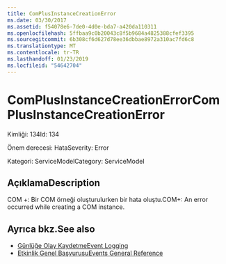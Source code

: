 ```yaml
---
title: ComPlusInstanceCreationError
ms.date: 03/30/2017
ms.assetid: f54078e6-7de0-4d0e-bda7-a420da110311
ms.openlocfilehash: 5ffbaa9c0b20043c8f5b9684a4825388cfef3395
ms.sourcegitcommit: 6b308cf6d627d78ee36dbbae8972a310ac7fd6c8
ms.translationtype: MT
ms.contentlocale: tr-TR
ms.lasthandoff: 01/23/2019
ms.locfileid: "54642704"
---
```

# <a name="complusinstancecreationerror"></a><span data-ttu-id="f7a04-102">ComPlusInstanceCreationError</span><span class="sxs-lookup"><span data-stu-id="f7a04-102">ComPlusInstanceCreationError</span></span>
<span data-ttu-id="f7a04-103">Kimliği: 134</span><span class="sxs-lookup"><span data-stu-id="f7a04-103">Id: 134</span></span>  
  
 <span data-ttu-id="f7a04-104">Önem derecesi: Hata</span><span class="sxs-lookup"><span data-stu-id="f7a04-104">Severity: Error</span></span>  
  
 <span data-ttu-id="f7a04-105">Kategori: ServiceModel</span><span class="sxs-lookup"><span data-stu-id="f7a04-105">Category: ServiceModel</span></span>  
  
## <a name="description"></a><span data-ttu-id="f7a04-106">Açıklama</span><span class="sxs-lookup"><span data-stu-id="f7a04-106">Description</span></span>  
 <span data-ttu-id="f7a04-107">COM +: Bir COM örneği oluşturulurken bir hata oluştu.</span><span class="sxs-lookup"><span data-stu-id="f7a04-107">COM+: An error occurred while creating a COM instance.</span></span>  
  
## <a name="see-also"></a><span data-ttu-id="f7a04-108">Ayrıca bkz.</span><span class="sxs-lookup"><span data-stu-id="f7a04-108">See also</span></span>
- [<span data-ttu-id="f7a04-109">Günlüğe Olay Kaydetme</span><span class="sxs-lookup"><span data-stu-id="f7a04-109">Event Logging</span></span>](../../../../../docs/framework/wcf/diagnostics/event-logging/index.md)
- [<span data-ttu-id="f7a04-110">Etkinlik Genel Başvurusu</span><span class="sxs-lookup"><span data-stu-id="f7a04-110">Events General Reference</span></span>](../../../../../docs/framework/wcf/diagnostics/event-logging/events-general-reference.md)
